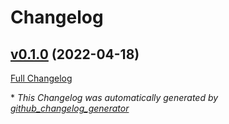 # Changelog

## [v0.1.0](https://github.com/buluma/ansible-role-snmpd/tree/v0.1.0) (2022-04-18)

[Full Changelog](https://github.com/buluma/ansible-role-snmpd/compare/e210ad5c7924ae6394c5805c0c18dee52f7ebabf...v0.1.0)



\* *This Changelog was automatically generated by [github_changelog_generator](https://github.com/github-changelog-generator/github-changelog-generator)*
